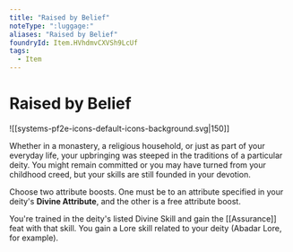```yaml
---
title: "Raised by Belief"
noteType: ":luggage:"
aliases: "Raised by Belief"
foundryId: Item.HVhdmvCXVSh9LcUf
tags:
  - Item
---
```


# Raised by Belief
![[systems-pf2e-icons-default-icons-background.svg|150]]

Whether in a monastery, a religious household, or just as part of your everyday life, your upbringing was steeped in the traditions of a particular deity. You might remain committed or you may have turned from your childhood creed, but your skills are still founded in your devotion.

Choose two attribute boosts. One must be to an attribute specified in your deity's **Divine Attribute**, and the other is a free attribute boost.

You're trained in the deity's listed Divine Skill and gain the [[Assurance]] feat with that skill. You gain a Lore skill related to your deity (Abadar Lore, for example).

